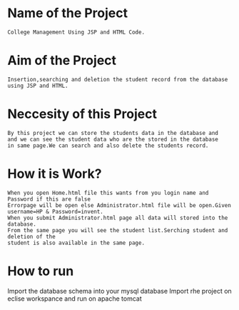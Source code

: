 # Name of the Project
	College Management Using JSP and HTML Code.
	
# Aim of the Project
	Insertion,searching and deletion the student record from the database
	using JSP and HTML.
					
# Neccesity of this Project
	By this project we can store the students data in the database and 
	and we can see the student data who are the stored in the database
	in same page.We can search and also delete the students record. 
  
# How it is Work?
	When you open Home.html file this wants from you login name and Password if this are false 
	Errorpage will be open else Administrator.html file will be open.Given username=HP & Password=invent.
	When you submit Administrator.html page all data will stored into the database.
	From the same page you will see the student list.Serching student and deletion of the 
	student is also available in the same page.

# How to run  	
  Import the database schema into your mysql database
  Import rhe project on eclise workspance and run on apache tomcat
